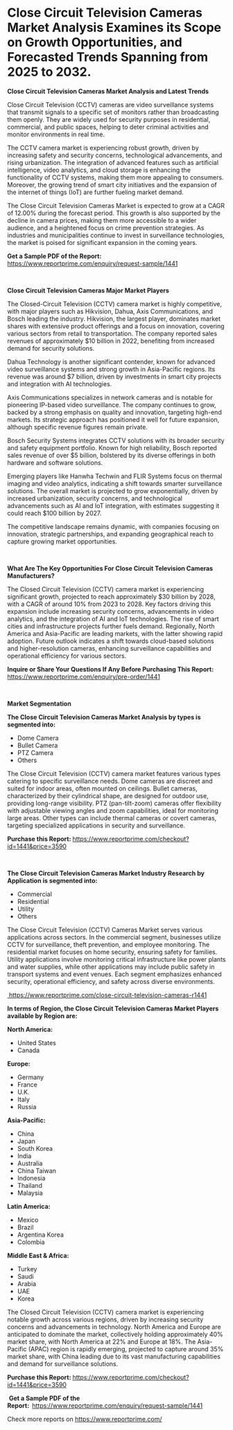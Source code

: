<p><h1>Close Circuit Television Cameras Market Analysis Examines its Scope on Growth Opportunities, and Forecasted Trends Spanning from 2025 to 2032.</h1></p><p><strong>Close Circuit Television Cameras Market Analysis and Latest Trends</strong></p>
<p><p>Close Circuit Television (CCTV) cameras are video surveillance systems that transmit signals to a specific set of monitors rather than broadcasting them openly. They are widely used for security purposes in residential, commercial, and public spaces, helping to deter criminal activities and monitor environments in real time.</p><p>The CCTV camera market is experiencing robust growth, driven by increasing safety and security concerns, technological advancements, and rising urbanization. The integration of advanced features such as artificial intelligence, video analytics, and cloud storage is enhancing the functionality of CCTV systems, making them more appealing to consumers. Moreover, the growing trend of smart city initiatives and the expansion of the internet of things (IoT) are further fueling market demand.</p><p>The Close Circuit Television Cameras Market is expected to grow at a CAGR of 12.00% during the forecast period. This growth is also supported by the decline in camera prices, making them more accessible to a wider audience, and a heightened focus on crime prevention strategies. As industries and municipalities continue to invest in surveillance technologies, the market is poised for significant expansion in the coming years.</p></p>
<p><strong>Get a Sample PDF of the Report:&nbsp;</strong> <a href="https://www.reportprime.com/enquiry/request-sample/1441?utm_campaign=3256&utm_medium=2&utm_source=Github&utm_content=ia&utm_term=18032025&utm_id=close-circuit-television-cameras">https://www.reportprime.com/enquiry/request-sample/1441</a></p>
<p>&nbsp;</p>
<p><strong>Close Circuit Television Cameras Major Market Players</strong></p>
<p><p>The Closed-Circuit Television (CCTV) camera market is highly competitive, with major players such as Hikvision, Dahua, Axis Communications, and Bosch leading the industry. Hikvision, the largest player, dominates market shares with extensive product offerings and a focus on innovation, covering various sectors from retail to transportation. The company reported sales revenues of approximately $10 billion in 2022, benefiting from increased demand for security solutions.</p><p>Dahua Technology is another significant contender, known for advanced video surveillance systems and strong growth in Asia-Pacific regions. Its revenue was around $7 billion, driven by investments in smart city projects and integration with AI technologies.</p><p>Axis Communications specializes in network cameras and is notable for pioneering IP-based video surveillance. The company continues to grow, backed by a strong emphasis on quality and innovation, targeting high-end markets. Its strategic approach has positioned it well for future expansion, although specific revenue figures remain private.</p><p>Bosch Security Systems integrates CCTV solutions with its broader security and safety equipment portfolio. Known for high reliability, Bosch reported sales revenue of over $5 billion, bolstered by its diverse offerings in both hardware and software solutions.</p><p>Emerging players like Hanwha Techwin and FLIR Systems focus on thermal imaging and video analytics, indicating a shift towards smarter surveillance solutions. The overall market is projected to grow exponentially, driven by increased urbanization, security concerns, and technological advancements such as AI and IoT integration, with estimates suggesting it could reach $100 billion by 2027. </p><p>The competitive landscape remains dynamic, with companies focusing on innovation, strategic partnerships, and expanding geographical reach to capture growing market opportunities.</p></p>
<p>&nbsp;</p>
<p><strong>What Are The Key Opportunities For Close Circuit Television Cameras Manufacturers?</strong></p>
<p><p>The Closed Circuit Television (CCTV) camera market is experiencing significant growth, projected to reach approximately $30 billion by 2028, with a CAGR of around 10% from 2023 to 2028. Key factors driving this expansion include increasing security concerns, advancements in video analytics, and the integration of AI and IoT technologies. The rise of smart cities and infrastructure projects further fuels demand. Regionally, North America and Asia-Pacific are leading markets, with the latter showing rapid adoption. Future outlook indicates a shift towards cloud-based solutions and higher-resolution cameras, enhancing surveillance capabilities and operational efficiency for various sectors.</p></p>
<p><strong>Inquire or Share Your Questions If Any Before Purchasing This Report:</strong> <a href="https://www.reportprime.com/enquiry/pre-order/1441?utm_campaign=3256&utm_medium=2&utm_source=Github&utm_content=ia&utm_term=18032025&utm_id=close-circuit-television-cameras">https://www.reportprime.com/enquiry/pre-order/1441</a></p>
<p>&nbsp;</p>
<p><strong>Market Segmentation</strong></p>
<p><strong>The Close Circuit Television Cameras Market Analysis by types is segmented into:</strong></p>
<p><ul><li>Dome Camera</li><li>Bullet Camera</li><li>PTZ Camera</li><li>Others</li></ul></p>
<p><p>The Close Circuit Television (CCTV) camera market features various types catering to specific surveillance needs. Dome cameras are discreet and suited for indoor areas, often mounted on ceilings. Bullet cameras, characterized by their cylindrical shape, are designed for outdoor use, providing long-range visibility. PTZ (pan-tilt-zoom) cameras offer flexibility with adjustable viewing angles and zoom capabilities, ideal for monitoring large areas. Other types can include thermal cameras or covert cameras, targeting specialized applications in security and surveillance.</p></p>
<p><strong>Purchase this Report:&nbsp;</strong><a href="https://www.reportprime.com/checkout?id=1441&price=3590&utm_campaign=3256&utm_medium=2&utm_source=Github&utm_content=ia&utm_term=18032025&utm_id=close-circuit-television-cameras">https://www.reportprime.com/checkout?id=1441&price=3590</a></p>
<p>&nbsp;</p>
<p><strong>The Close Circuit Television Cameras Market Industry Research by Application is segmented into:</strong></p>
<p><ul><li>Commercial</li><li>Residential</li><li>Utility</li><li>Others</li></ul></p>
<p><p>The Close Circuit Television (CCTV) Cameras Market serves various applications across sectors. In the commercial segment, businesses utilize CCTV for surveillance, theft prevention, and employee monitoring. The residential market focuses on home security, ensuring safety for families. Utility applications involve monitoring critical infrastructure like power plants and water supplies, while other applications may include public safety in transport systems and event venues. Each segment emphasizes enhanced security, operational efficiency, and safety across diverse environments.</p></p>
<p><a href="https://www.reportprime.com/close-circuit-television-cameras-r1441?utm_campaign=3256&utm_medium=2&utm_source=Github&utm_content=ia&utm_term=18032025&utm_id=close-circuit-television-cameras">&nbsp;https://www.reportprime.com/close-circuit-television-cameras-r1441</a></p>
<p><strong>In terms of Region, the Close Circuit Television Cameras Market Players available by Region are:</strong></p>
<p>
    <p> <strong> North America: </strong>
        <ul>
            <li>United States</li>
            <li>Canada</li>
        </ul>
        </p> 
    <p> <strong> Europe: </strong>
        <ul>
            <li>Germany</li>
            <li>France</li>
            <li>U.K.</li>
            <li>Italy</li>
            <li>Russia</li>
        </ul>
        </p> 
    <p> <strong> Asia-Pacific: </strong>
        <ul>
            <li>China</li>
            <li>Japan</li>
            <li>South Korea</li>
            <li>India</li>
            <li>Australia</li>
            <li>China Taiwan</li>
            <li>Indonesia</li>
            <li>Thailand</li>
            <li>Malaysia</li>
        </ul>
        </p> 
    <p> <strong> Latin America: </strong>
        <ul>
            <li>Mexico</li>
            <li>Brazil</li>
            <li>Argentina Korea</li>
            <li>Colombia</li>
        </ul>
        </p> 
    <p> <strong> Middle East & Africa: </strong>
        <ul>
            <li>Turkey</li>
            <li>Saudi</li>
            <li>Arabia</li>
            <li>UAE</li>
            <li>Korea</li>
        </ul>
    </p>
    </p>
<p><p>The Closed Circuit Television (CCTV) camera market is experiencing notable growth across various regions, driven by increasing security concerns and advancements in technology. North America and Europe are anticipated to dominate the market, collectively holding approximately 40% market share, with North America at 22% and Europe at 18%. The Asia-Pacific (APAC) region is rapidly emerging, projected to capture around 35% market share, with China leading due to its vast manufacturing capabilities and demand for surveillance solutions.</p></p>
<p><strong>Purchase this Report: </strong><a href="https://www.reportprime.com/checkout?id=1441&price=3590&utm_campaign=3256&utm_medium=2&utm_source=Github&utm_content=ia&utm_term=18032025&utm_id=close-circuit-television-cameras">https://www.reportprime.com/checkout?id=1441&price=3590</a></p>
<p>&nbsp;<strong>Get a Sample PDF of the Report:&nbsp;&nbsp;</strong><a href="https://www.reportprime.com/enquiry/request-sample/1441?utm_campaign=3256&utm_medium=2&utm_source=Github&utm_content=ia&utm_term=18032025&utm_id=close-circuit-television-cameras">https://www.reportprime.com/enquiry/request-sample/1441</a></p>
<p><strong></strong></p>
<p>Check more reports on <a href="https://www.reportprime.com/?utm_campaign=3256&utm_medium=2&utm_source=Github&utm_content=ia&utm_term=18032025&utm_id=close-circuit-television-cameras">https://www.reportprime.com/</a></p>